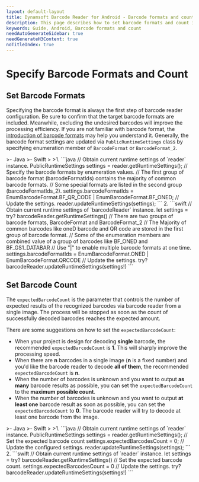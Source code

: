 ```yaml
---
layout: default-layout
title: Dynamsoft Barcode Reader for Android - Barcode formats and count
description: This page describes how to set barcode formats and count in Dynamsoft Barcode Reader Android SDK.
keywords: Guide, Android, Barcode formats and count
needAutoGenerateSidebar: true
needGenerateH3Content: true
noTitleIndex: true
---
```



# Specify Barcode Formats and Count

## Set Barcode Formats

Specifying the barcode format is always the first step of barcode reader configuration. Be sure to confirm that the target barcode formats are included. Meanwhile, excluding the undesired barcodes will improve the processing efficiency. If you are not familiar with barcode format, the <a href="https://www.dynamsoft.com/barcode-types/barcode-types/" target="_blank">introduction of barcode formats</a> may help you understand it. Generally, the barcode format settings are updated via `PublicRuntimeSettings` class by specifying enumeration member of `BarcodeFormat` or `BarcodeFormat_2`.

<div class="sample-code-prefix"></div>
   >- Java
   >- Swift
   >
   >1. 
   ```java
   // Obtain current runtime settings of `reader` instance.
   PublicRuntimeSettings settings = reader.getRuntimeSettings();
   // Specify the barcode formats by enumeration values.
   // The first group of barcode format (barcodeFormatIds) contains the majority of common barcode formats.
   // Some special formats are listed in the second group (barcodeFormatIds_2).
   settings.barcodeFormatIds = EnumBarcodeFormat.BF_QR_CODE | EnumBarcodeFormat.BF_ONED;
   // Update the settings.
   reader.updateRuntimeSettings(settings);
   ```
   2. 
   ```swift
   // Obtain current runtime settings of `barcodeReader` instance.
   let settings = try? barcodeReader.getRuntimeSettings()
   // There are two groups of barcode formats, BarcodeFormat and BarcodeFormat_2
   // The Majority of common barcodes like oneD barcode and QR code are stored in the first group of barcode format.
   // Some of the enumeration members are combined value of a group of barcodes like BF_ONED and BF_GS1_DATABAR
   // Use "|" to enable multiple barcode formats at one time.
   settings.barcodeFormatIds = EnumBarcodeFormat.ONED | EnumBarcodeFormat.QRCODE
   // Update the settings.
   try? barcodeReader.updateRuntimeSettings(settings!)
   ```

## Set Barcode Count

The `expectedBarcodeCount` is the parameter that controls the number of expected results of the recognized barcodes via barcode reader from a single image. The process will be stopped as soon as the count of successfully decoded barcodes reaches the expected amount.

There are some suggestions on how to set the `expectedBarcodeCount`:

- When your project is design for decoding **single** barcode, the recommended `expectedBarcodeCount` is **1**. This will sharply improve the processing speed.
- When there are **n** barcodes in a single image (**n** is a fixed number) and you'd like the barcode reader to decode **all of them**, the recommended `expectedBarcodeCount` is **n**.
- When the number of barcodes is unknown and you want to output **as many** barcode results as possible, you can set the `expectedBarcodeCount` to the **maximum possible count**.
- When the number of barcodes is unknown and you want to output **at least one** barcode result as soon as possible, you can set the `expectedBarcodeCount` to **0**. The barcode reader will try to decode at least one barcode from the image.

<div class="sample-code-prefix"></div>
   >- Java
   >- Swift
   >
   >1. 
   ```java
   // Obtain current runtime settings of `reader` instance.
   PublicRuntimeSettings settings = reader.getRuntimeSettings();
   // Set the expected barcode count
   settings.expectedBarcodesCount = 0;
   // Update the configured settings.
   reader.updateRuntimeSettings(settings);
   ```
   2. 
   ```swift
   // Obtain current runtime settings of `reader` instance.
   let settings = try? barcodeReader.getRuntimeSettings()
   // Set the expected barcode count.
   settings.expectedBarcodesCount = 0
   // Update the settings.
   try? barcodeReader.updateRuntimeSettings(settings!)
   ```

